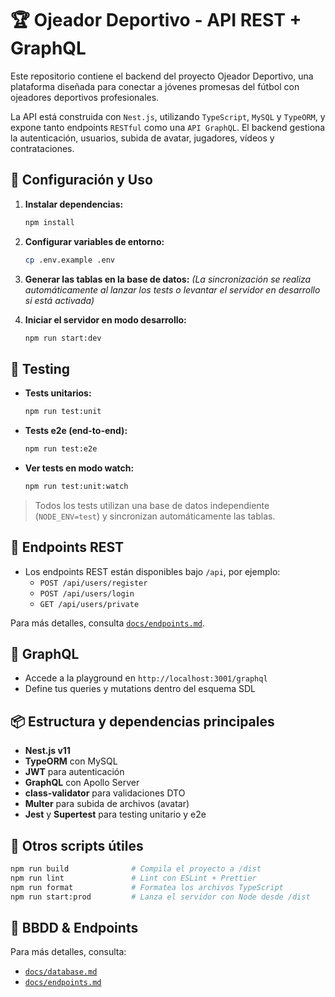 # 🏆 Ojeador Deportivo - API REST + GraphQL

Este repositorio contiene el backend del proyecto Ojeador Deportivo, una plataforma diseñada para conectar a jóvenes promesas del fútbol con ojeadores deportivos profesionales.

La API está construida con `Nest.js`, utilizando `TypeScript`, `MySQL` y `TypeORM`, y expone tanto endpoints `RESTful` como una `API GraphQL`. El backend gestiona la autenticación, usuarios, subida de avatar, jugadores, vídeos y contrataciones.

## 🔧 Configuración y Uso

1. **Instalar dependencias:**
    ```sh
    npm install
    ```
2. **Configurar variables de entorno:**
    ```sh
    cp .env.example .env
    ```
3. **Generar las tablas en la base de datos:**
   _(La sincronización se realiza automáticamente al lanzar los tests o levantar el servidor en desarrollo si está activada)_

4. **Iniciar el servidor en modo desarrollo:**
    ```sh
    npm run start:dev
    ```

## 🧪 Testing

- **Tests unitarios:**

    ```sh
    npm run test:unit
    ```

- **Tests e2e (end-to-end):**

    ```sh
    npm run test:e2e
    ```

- **Ver tests en modo watch:**
    ```sh
    npm run test:unit:watch
    ```

> Todos los tests utilizan una base de datos independiente (`NODE_ENV=test`) y sincronizan automáticamente las tablas.

## 🚀 Endpoints REST

- Los endpoints REST están disponibles bajo `/api`, por ejemplo:
    - `POST /api/users/register`
    - `POST /api/users/login`
    - `GET /api/users/private`

Para más detalles, consulta [`docs/endpoints.md`](./docs/endpoints.md).

## 🔮 GraphQL

- Accede a la playground en `http://localhost:3001/graphql`
- Define tus queries y mutations dentro del esquema SDL

## 📦 Estructura y dependencias principales

- **Nest.js v11**
- **TypeORM** con MySQL
- **JWT** para autenticación
- **GraphQL** con Apollo Server
- **class-validator** para validaciones DTO
- **Multer** para subida de archivos (avatar)
- **Jest** y **Supertest** para testing unitario y e2e

## 📁 Otros scripts útiles

```sh
npm run build              # Compila el proyecto a /dist
npm run lint               # Lint con ESLint + Prettier
npm run format             # Formatea los archivos TypeScript
npm run start:prod         # Lanza el servidor con Node desde /dist
```

## 🚀 BBDD & Endpoints

Para más detalles, consulta:

- [`docs/database.md`](./docs/database.md)
- [`docs/endpoints.md`](./docs/endpoints.md)
